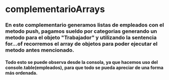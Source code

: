 # complementarioArrays
<h3>En este complementario generamos listas de empleados con el metodo push, pagamos sueldo por categorias generando un metodo para el objeto "Trabajador" y utilizando la sentencia for...of recorremos el array de objetos para poder ejecutar el metodo antes mencionado.</h3>

<h4>Todo esto se puede observa desde la consola, ya que hacemos uso del console.table(empleados), para que todo se pueda apreciar de una forma más ordenada.</h4>
